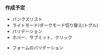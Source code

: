 ### 作成予定  
- パンクズリスト  
- ライトモード/ダークモード切り替え(トグル)  
- バリデーション  
- ホバー、サブミット、クリック  
<!-- - lineclamp   -->
- フォームのバリデーション  